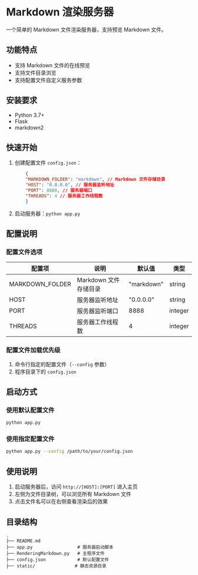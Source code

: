 # Markdown 渲染服务器

一个简单的 Markdown 文件渲染服务器，支持预览 Markdown 文件。

## 功能特点

- 支持 Markdown 文件的在线预览
- 支持文件目录浏览
- 支持配置文件自定义服务参数

## 安装要求

- Python 3.7+
- Flask
- markdown2

## 快速开始

1. 创建配置文件 `config.json`：
    ```json
        {
        "MARKDOWN_FOLDER": "markdown", // Markdown 文件存储目录
        "HOST": "0.0.0.0", // 服务器监听地址
        "PORT": 8888, // 服务器端口
        "THREADS": 4 // 服务器工作线程数
        }
    ```

2. 启动服务器：`python app.py`
## 配置说明

### 配置文件选项

| 配置项 | 说明 | 默认值 | 类型 |
|--------|------|--------|------|
| MARKDOWN_FOLDER | Markdown 文件存储目录 | "markdown" | string |
| HOST | 服务器监听地址 | "0.0.0.0" | string |
| PORT | 服务器监听端口 | 8888 | integer |
| THREADS | 服务器工作线程数 | 4 | integer |

### 配置文件加载优先级

1. 命令行指定的配置文件（`--config` 参数）
2. 程序目录下的 `config.json`

## 启动方式

### 使用默认配置文件
```bash
python app.py
```

### 使用指定配置文件
```bash
python app.py --config /path/to/your/config.json
```

## 使用说明

1. 启动服务器后，访问 `http://[HOST]:[PORT]` 进入主页
2. 左侧为文件目录树，可以浏览所有 Markdown 文件
3. 点击文件名可以在右侧查看渲染后的效果

## 目录结构

```
.
├── README.md
├── app.py                 # 服务器启动脚本
├── RenderingMarkdown.py   # 主程序文件
├── config.json            # 默认配置文件
├── static/               # 静态资源目录
```


